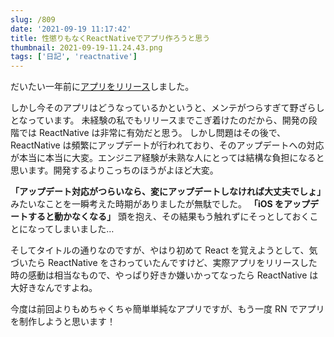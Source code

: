 ```yaml
---
slug: /809
date: '2021-09-19 11:17:42'
title: 性懲りもなくReactNativeでアプリ作ろうと思う
thumbnail: 2021-09-19-11.24.43.png
tags: ['日記', 'reactnative']
---
```

だいたい一年前に[アプリをリリース](https://totolog34.com/631/)しました。

しかし今そのアプリはどうなっているかというと、メンテがつらすぎて野ざらしとなっています。
未経験の私でもリリースまでこぎ着けたのだから、開発の段階では ReactNative は非常に有効だと思う。
しかし問題はその後で、ReactNative は頻繁にアップデートが行われており、そのアップデートへの対応が本当に本当に大変。エンジニア経験が未熟な人にとっては結構な負担になると思います。開発するよりこっちのほうがよほど大変。

**「アップデート対応がつらいなら、変にアップデートしなければ大丈夫でしょ」**
みたいなことを一瞬考えた時期がありましたが無駄でした。
**「iOS をアップデートすると動かなくなる」**
頭を抱え、その結果もう触れずにそっとしておくことになってしまいました…

そしてタイトルの通りなのですが、やはり初めて React を覚えようとして、気づいたら ReactNative をさわっていたんですけど、実際アプリをリリースした時の感動は相当なもので、やっぱり好きか嫌いかってなったら ReactNative は大好きなんですよね。

今度は前回よりもめちゃくちゃ簡単単純なアプリですが、もう一度 RN でアプリを制作しようと思います！
